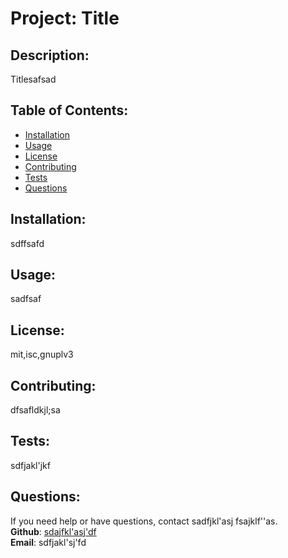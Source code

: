 
# Project: Title

## Description:
Titlesafsad

## Table of Contents:
- [Installation](#installation)
- [Usage](#usage)
- [License](#license)
- [Contributing](#contributing)
- [Tests](#tests)
- [Questions](#questions)

## Installation:
sdffsafd
## Usage:
sadfsaf
## License:
mit,isc,gnuplv3
## Contributing:
dfsafldkjl;sa
## Tests:
sdfjakl'jkf
## Questions:
If you need help or have questions, contact sadfjkl'asj fsajklf''as.  
**Github**: [sdajfkl'asj'df](https://github.com/sdajfkl'asj'df)  
**Email**: sdfjakl'sj'fd  
